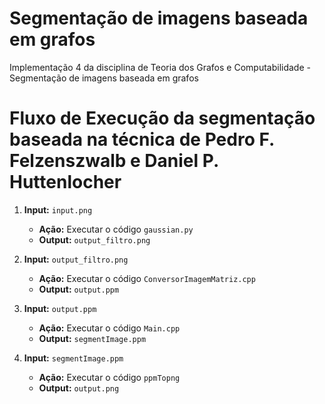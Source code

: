 # Segmentação de imagens baseada em grafos
Implementação 4 da disciplina de Teoria dos Grafos e Computabilidade - Segmentação de imagens baseada em grafos

# Fluxo de Execução da segmentação baseada na técnica de Pedro F. Felzenszwalb e Daniel P. Huttenlocher

1. **Input:** `input.png`
   - **Ação:** Executar o código `gaussian.py`
   - **Output:** `output_filtro.png`

2. **Input:** `output_filtro.png`
   - **Ação:** Executar o código `ConversorImagemMatriz.cpp`
   - **Output:** `output.ppm`

3. **Input:** `output.ppm`
   - **Ação:** Executar o código `Main.cpp`
   - **Output:** `segmentImage.ppm`

4. **Input:** `segmentImage.ppm`
   - **Ação:** Executar o código `ppmTopng`
   - **Output:** `output.png`
